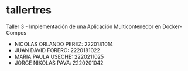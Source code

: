 # tallertres
Taller 3 - Implementación de una Aplicación Multicontenedor en Docker-Compos

- NICOLAS ORLANDO PEREZ: 2220181014
- JUAN DAVID FORERO:     2220181022
- MARIA PAULA USECHE:    2220211025
- JORGE NIKOLAS PAVA:    2220201042
